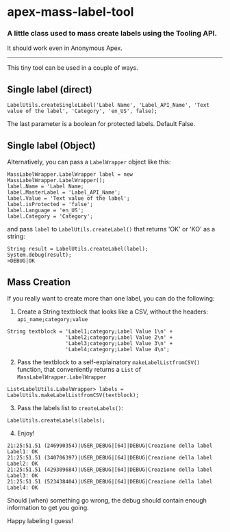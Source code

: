# apex-mass-label-tool
### A little class used to mass create labels using the Tooling API. 
It should work even in Anonymous Apex.

---
This tiny tool can be used in a couple of ways.

## Single label (direct)
```
LabelUtils.createSingleLabel('Label Name', 'Label_API_Name', 'Text value of the label', 'Category', 'en_US', false);
```
The last parameter is a boolean for protected labels. Default False.

## Single label (Object)
Alternatively, you can pass a `LabelWrapper` object like this:
```
MassLabelWrapper.LabelWrapper label = new MassLabelWrapper.LabelWrapper();
label.Name = 'Label Name;
label.MasterLabel = 'Label_API_Name';
label.Value = 'Text value of the label';
label.isProtected = 'false';
label.Language = 'en_US';
label.Category = 'Category';
```
and pass `label` to `LabelUtils.createLabel()` that returns 'OK' or 'KO' as a string:
```
String result = LabelUtils.createLabel(label);
System.debug(result);
>DEBUG|OK
```
            
## Mass Creation
If you really want to create more than one label, you can do the following:

1. Create a String textblock that looks like a CSV, without the headers: `api_name;category;value`
```
String textblock = 'Label1;category;Label Value 1\n' +
                   'Label2;category;Label Value 2\n' +
                   'Label3;category;Label Value 3\n' +
                   'Label4;category;Label Value 4\n';
```
2. Pass the textblock to a self-explainatory `makeLabelListfromCSV()` function, that conveniently returns a `List` of `MassLabelWrapper.LabelWrapper`
```
List<LabelUtils.LabelWrapper> labels = LabelUtils.makeLabelListfromCSV(textblock);
```
3. Pass the labels list to `createLabels()`:
```  
LabelUtils.createLabels(labels);
```
4. Enjoy!
```
21:25:51.51 (246990354)|USER_DEBUG|[64]|DEBUG|Creazione della label Label1: OK
21:25:51.51 (340706397)|USER_DEBUG|[64]|DEBUG|Creazione della label Label2: OK
21:25:51.51 (429309684)|USER_DEBUG|[64]|DEBUG|Creazione della label Label3: OK
21:25:51.51 (523438404)|USER_DEBUG|[64]|DEBUG|Creazione della label Label4: OK
```
Should (when) something go wrong, the debug should contain enough information to get you going.

Happy labeling I guess!
